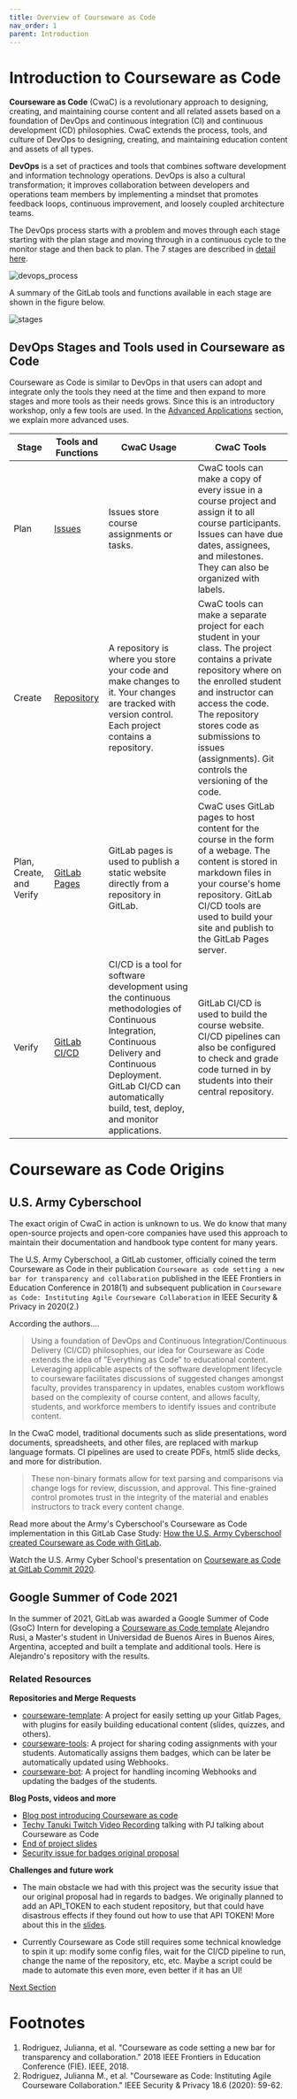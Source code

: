 ```yaml
---
title: Overview of Courseware as Code
nav_order: 1
parent: Introduction
---
```


# Introduction to Courseware as Code

**Courseware as Code** (CwaC) is a revolutionary approach to designing, creating, and maintaining course content and all related assets based on a foundation of DevOps and continuous integration (CI) and continuous development (CD) philosophies. CwaC extends the process, tools, and culture of DevOps to designing, creating, and maintaining education content and assets of all types.

**DevOps** is a set of practices and tools that combines software development and information technology operations. DevOps is also a cultural transformation; it improves collaboration between developers and operations team members by implementing a mindset that promotes feedback loops, continuous improvement, and loosely coupled architecture teams.  


The DevOps process starts with a problem and moves through each stage starting with the plan stage and moving through in a continuous cycle to the monitor stage and then back to plan. The 7 stages are described in [detail here](https://about.gitlab.com/stages-devops-lifecycle/).

![devops_process]({{site.baseurl}}/attached_files/images/devops_process.png)

A summary of the GitLab tools and functions available in each stage are shown in the figure below.

![stages]({{site.baseurl}}/attached_files/images/stages.png)

## DevOps Stages and Tools used in Courseware as Code
Courseware as Code is similar to DevOps in that users can adopt and integrate only the tools they need at the time and then expand to more stages and more tools as their needs grows. Since this is an introductory workshop, only a few tools are used. In the [Advanced Applications](https://devops-education.gitlab.io/cwac-workshop/course/advanced/) section, we explain more advanced uses.


| Stage| Tools and Functions | CwaC Usage | CwaC Tools |
|------|---------------------|------------|------------|
| Plan | [Issues](https://docs.gitlab.com/ee/user/project/issues/#issues) | Issues store course assignments or tasks.| CwaC tools can make a copy of every issue in a course project and assign it to all course participants. Issues can have due dates, assignees, and milestones. They can also be organized with labels.|
| Create |[Repository](https://docs.gitlab.com/ee/user/project/repository/#repository) | A repository is where you store your code and make changes to it. Your changes are tracked with version control. Each project contains a repository. | CwaC tools can make a separate project for each student in your class. The project contains a private repository where on the enrolled student and instructor can access the code. The repository stores code as submissions to issues (assignments). Git controls the versioning of the code.|
| Plan, Create, and Verify | [GitLab Pages](https://docs.gitlab.com/ee/user/project/pages/) | GitLab pages is used to publish a static website directly from a repository in GitLab.| CwaC uses GitLab pages to host content for the course in the form of a webage. The content is stored in markdown files in your course's home repository. GitLab CI/CD tools are used to build your site and publish to the GitLab Pages server. |
| Verify | [GitLab CI/CD](https://docs.gitlab.com/ee/ci/index.html)| CI/CD is a tool for software development using the continuous methodologies of Continuous Integration, Continuous Delivery and Continuous Deployment. GitLab CI/CD can automatically build, test, deploy, and monitor applications. | GitLab CI/CD is used to build the course website. CI/CD pipelines can also be configured to check and grade code turned in by students into their central repository.|  



# Courseware as Code Origins

## U.S. Army Cyberschool

The exact origin of CwaC in action is unknown to us. We do know that many open-source projects and open-core companies have used this approach to maintain their documentation and handbook type content for many years.

The U.S. Army Cyberschool, a GitLab customer, officially coined the term Courseware as Code in their publication `Courseware as code setting a new bar for transparency and collaboration` published in the IEEE Frontiers in Education Conference in 2018(1) and subsequent publication in `Courseware as Code: Instituting Agile Courseware Collaboration` in IEEE Security & Privacy in 2020(2.)

According the authors....

>Using a foundation of DevOps and Continuous Integration/Continuous Delivery (CI/CD) philosophies, our idea for Courseware as Code extends the idea of ”Everything as Code” to educational content. Leveraging applicable aspects of the software development lifecycle to courseware facilitates discussions of suggested changes amongst faculty, provides transparency in updates, enables custom workflows based on the complexity of course content, and allows faculty, students, and workforce members to identify issues and contribute content.

In the CwaC model, traditional documents such as slide presentations, word documents, spreadsheets, and other files, are replaced with markup language formats. CI pipelines are used to create PDFs, html5 slide decks, and more for distribution.

>These non-binary formats allow for text parsing and comparisons via change logs for review, discussion, and approval. This fine-grained control promotes trust in the integrity of the material and enables instructors to track every content change.

Read more about the Army's Cyberschool's Courseware as Code implementation in this GitLab Case Study: [How the U.S. Army Cyberschool created Courseware as Code with GitLab](https://about.gitlab.com/customers/us_army_cyber_school/).


Watch the U.S. Army Cyber School's presentation on [Courseware as Code at GitLab Commit 2020](https://www.youtube.com/watch?v=L4zf_QIr4jQ).

## Google Summer of Code 2021

In the summer of 2021, GitLab was awarded a Google Summer of Code (GsoC) Intern for developing a [Courseware as Code template](https://summerofcode.withgoogle.com/archive/2021/projects/4787041501446144/) Alejandro Rusi, a Master's student in Universidad de Buenos Aires in Buenos Aires, Argentina, accepted and built a template and additional tools. Here is Alejandro's repository with the results.

### Related Resources
**Repositories and Merge Requests**

- [courseware-template](https://gitlab.com/courseware-as-code/courseware-template): A project for easily setting up your Gitlab Pages, with plugins for easily building educational content (slides, quizzes, and others).
- [courseware-tools](https://gitlab.com/courseware-as-code/courseware-tools):  A project for sharing coding assignments with your students. Automatically assigns them badges, which can be later be automatically updated using Webhooks.
- [courseware-bot](https://gitlab.com/courseware-as-code/courseware-bot): A project for handling incoming Webhooks and updating the badges of the students.

**Blog Posts, videos and more**

- [Blog post introducing Courseware as code](https://alejandro-rusi.gitlab.io/2021/05/31/toward-courseware)
- [Techy Tanuki Twitch Video Recording](https://youtu.be/qgQQ4MgnKR4) talking with PJ talking about Courseware as Code
- [End of project slides](https://docs.google.com/presentation/d/1rydx63ZojP6aLdeXfvAX1UOX4lRAP41y_nAp8rdjlZs/edit?usp=sharing)
- [Security issue for badges original proposal](https://docs.google.com/presentation/d/11PMVMZbev3_NOZrNbkjgyEjO7EoNqR3uiUrUCMEnhgk/edit?usp=sharing)

**Challenges and future work**

- The main obstacle we had with this project was the security issue that our original proposal had in regards to badges. We originally planned to add an API_TOKEN to each student repository, but that could have disastrous effects if they found out how to use that API TOKEN! More about this in the [slides](https://docs.google.com/presentation/d/11PMVMZbev3_NOZrNbkjgyEjO7EoNqR3uiUrUCMEnhgk/edit#slide=id.p).

- Currently Courseware as Code still requires some technical knowledge to spin it up: modify some config files, wait for the CI/CD pipeline to run, change the name of the repository, etc, etc. Maybe a script could be made to automate this even more, even better if it has an UI!

[Next Section](https://devops-education.gitlab.io/cwac-workshop/course/benefits/)

# Footnotes
1. Rodriguez, Julianna, et al. "Courseware as code setting a new bar for transparency and collaboration." 2018 IEEE Frontiers in Education Conference (FIE). IEEE, 2018.
2. Rodriguez, Julianna M., et al. "Courseware as Code: Instituting Agile Courseware Collaboration." IEEE Security & Privacy 18.6 (2020): 59-62.
